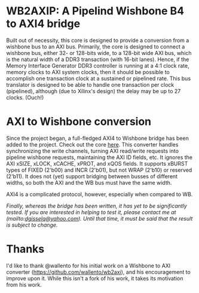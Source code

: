 # WB2AXIP: A Pipelind Wishbone B4 to AXI4 bridge

Built out of necessity, this core is designed to provide a conversion from a 
wishbone bus to an AXI bus.  Primarily, the core is designed to connect a 
wishbone bus, either 32- or 128-bits wide, to a 128-bit wide AXI bus, which is
the natural width of a DDR3 transaction (with 16-bit lanes).  Hence, if the
Memory Interface Generator DDR3 controller is running at a 4:1 clock rate,
memory clocks to AXI system clocks, then it should be possible to accomplish
one transaction clock at a sustained or pipelined rate.  This bus translator
is designed to be able to handle one transaction per clock (pipelined),
although (due to Xilinx's design) the delay may be up to 27 clocks.  (Ouch!)

# AXI to Wishbone conversion

Since the project began, a full-fledged AXI4 to Wishbone bridge has been 
added to the project.  Check out the core
[here](https:blob/master/rtl/axim2wbsp.v).
This converter handles synchronizing the write channels, turning AXI read/write
requests into pipeline wishbone requests, maintaining the AXI ID fields, etc.
It ignores the AXI xSIZE, xLOCK, xCACHE, xPROT, and xQOS fields.  It supports
xBURST types of FIXED (2'b00) and INCR (2'b01), but not WRAP (2'b10) or
reserved (2'b11).  It does not (yet) support bridging between busses of
different widths, so both the AXI and the WB bus must have the same width.

AXI4 is a complicated protocol, however, especially when compared to WB.

_Finally, whereas the bridge has been written, it has yet to be significantly
tested.  If you are interested in helping to test it, please contact me at
(mailto:dgisselq@yahoo.com).  Until that time, it must be said that the result
is subject to change._

# Thanks

I'd like to thank @wallento for his initial work on a Wishbone to AXI converter (https://github.com/wallento/wb2axi), and his encouragement to improve upon it.  While this isn't a fork of his work, it takes its motivation from his work.
